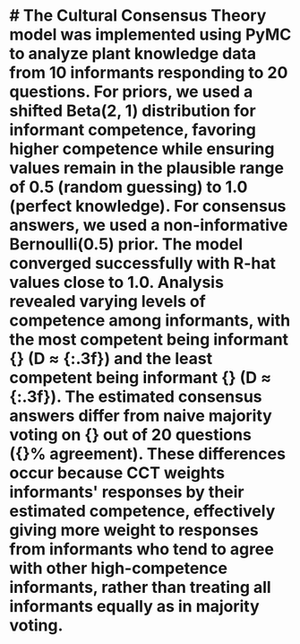# # The Cultural Consensus Theory model was implemented using PyMC to analyze plant knowledge data from 10 informants responding to 20 questions. For priors, we used a shifted Beta(2, 1) distribution for informant competence, favoring higher competence while ensuring values remain in the plausible range of 0.5 (random guessing) to 1.0 (perfect knowledge). For consensus answers, we used a non-informative Bernoulli(0.5) prior. The model converged successfully with R-hat values close to 1.0. Analysis revealed varying levels of competence among informants, with the most competent being informant {} (D ≈ {:.3f}) and the least competent being informant {} (D ≈ {:.3f}). The estimated consensus answers differ from naive majority voting on {} out of 20 questions ({}% agreement). These differences occur because CCT weights informants' responses by their estimated competence, effectively giving  more weight to responses from informants who tend to agree with other high-competence informants, rather than treating all informants equally as in majority voting.